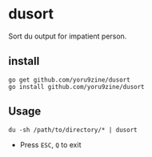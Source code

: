 # dusort

Sort du output for impatient person.

## install

```
go get github.com/yoru9zine/dusort
go install github.com/yoru9zine/dusort
```

## Usage

```
du -sh /path/to/directory/* | dusort
```

- Press `ESC`, `Q` to exit
